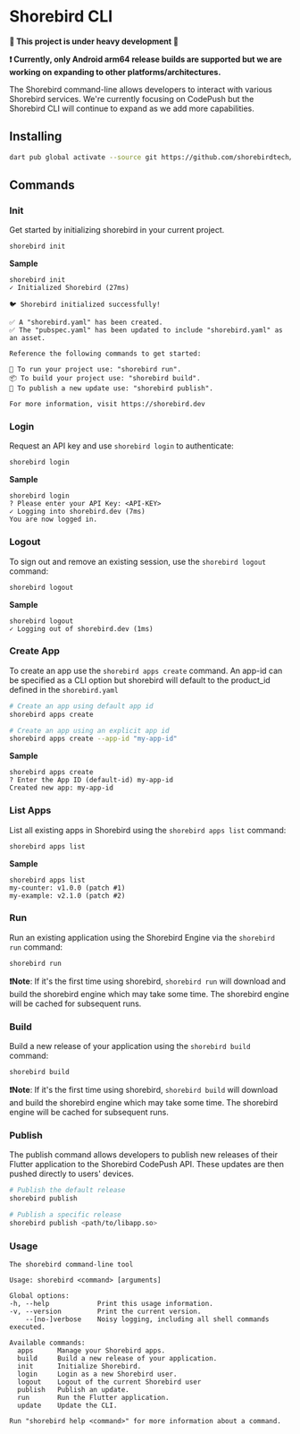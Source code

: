 # Shorebird CLI

**🚧 This project is under heavy development 🚧**

**❗️ Currently, only Android arm64 release builds are supported but we are working on expanding to other platforms/architectures.**

The Shorebird command-line allows developers to interact with various Shorebird services. We're currently focusing on CodePush but the Shorebird CLI will continue to expand as we add more capabilities.

## Installing

```sh
dart pub global activate --source git https://github.com/shorebirdtech/shorebird --git-path packages/shorebird_cli
```

## Commands

### Init

Get started by initializing shorebird in your current project.

```bash
shorebird init
```

**Sample**

```
shorebird init
✓ Initialized Shorebird (27ms)

🐦 Shorebird initialized successfully!

✅ A "shorebird.yaml" has been created.
✅ The "pubspec.yaml" has been updated to include "shorebird.yaml" as an asset.

Reference the following commands to get started:

🚙 To run your project use: "shorebird run".
📦 To build your project use: "shorebird build".
🚀 To publish a new update use: "shorebird publish".

For more information, visit https://shorebird.dev
```

### Login

Request an API key and use `shorebird login` to authenticate:

```bash
shorebird login
```

**Sample**

```
shorebird login
? Please enter your API Key: <API-KEY>
✓ Logging into shorebird.dev (7ms)
You are now logged in.
```

### Logout

To sign out and remove an existing session, use the `shorebird logout` command:

```bash
shorebird logout
```

**Sample**

```
shorebird logout
✓ Logging out of shorebird.dev (1ms)
```

### Create App

To create an app use the `shorebird apps create` command. An app-id can be specified as a CLI option but shorebird will default to the product_id defined in the `shorebird.yaml`

```bash
# Create an app using default app id
shorebird apps create

# Create an app using an explicit app id
shorebird apps create --app-id "my-app-id"
```

**Sample**

```
shorebird apps create
? Enter the App ID (default-id) my-app-id
Created new app: my-app-id
```

### List Apps

List all existing apps in Shorebird using the `shorebird apps list` command:

```bash
shorebird apps list
```

**Sample**

```
shorebird apps list
my-counter: v1.0.0 (patch #1)
my-example: v2.1.0 (patch #2)
```

### Run

Run an existing application using the Shorebird Engine via the `shorebird run` command:

```bash
shorebird run
```

**❗️Note**: If it's the first time using shorebird, `shorebird run` will download and build the shorebird engine which may take some time. The shorebird engine will be cached for subsequent runs.

### Build

Build a new release of your application using the `shorebird build` command:

```bash
shorebird build
```

**❗️Note**: If it's the first time using shorebird, `shorebird build` will download and build the shorebird engine which may take some time. The shorebird engine will be cached for subsequent runs.

### Publish

The publish command allows developers to publish new releases of their Flutter application to the Shorebird CodePush API. These updates are then pushed directly to users' devices.

```bash
# Publish the default release
shorebird publish

# Publish a specific release
shorebird publish <path/to/libapp.so>
```

### Usage

```
The shorebird command-line tool

Usage: shorebird <command> [arguments]

Global options:
-h, --help            Print this usage information.
-v, --version         Print the current version.
    --[no-]verbose    Noisy logging, including all shell commands executed.

Available commands:
  apps      Manage your Shorebird apps.
  build     Build a new release of your application.
  init      Initialize Shorebird.
  login     Login as a new Shorebird user.
  logout    Logout of the current Shorebird user
  publish   Publish an update.
  run       Run the Flutter application.
  update    Update the CLI.

Run "shorebird help <command>" for more information about a command.
```
